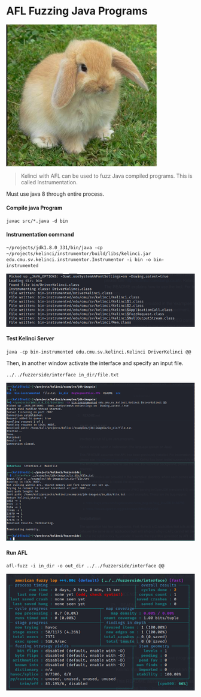 # AFL Fuzzing Java Programs 
![afl](images/afl.png)
> Kelinci with AFL can be used to fuzz Java compiled programs. This is called Instrumentation. 

Must use java 8 through entire process. 

#### Compile java Program 
	javac src/*.java -d bin   
	
#### Instrumentation command 
	~/projects/jdk1.8.0_331/bin/java -cp ~/projects/kelinci/instrumentor/build/libs/kelinci.jar edu.cmu.sv.kelinci.instrumentor.Instrumentor -i bin -o bin-instrumented
![instrumentation](images/instrumentation.png)
#### Test Kelinci Server
	java -cp bin-instrumented edu.cmu.sv.kelinci.Kelinci DriverKelinci @@
	
Then, in another window activate the interface and specify an input file. 

	../../fuzzerside/interface in_dir/file.txt
![test](images/test.png)	
#### Run AFL
	afl-fuzz -i in_dir -o out_dir ../../fuzzerside/interface @@
	
![fuzzing](images/fuzzing.png)	


	



